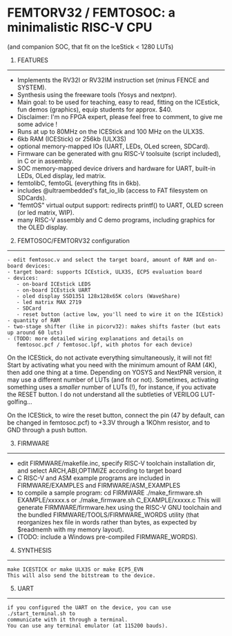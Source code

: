 FEMTORV32 / FEMTOSOC: a minimalistic RISC-V CPU 
===============================================

(and companion SOC, that fit on the IceStick < 1280 LUTs)
 

1) FEATURES
-----------

- Implements the RV32I or RV32IM instruction set (minus FENCE and SYSTEM).
- Synthesis using the freeware tools (Yosys and nextpnr).    
- Main goal: to be used for teaching, easy to read, fitting on the ICEstick, 
      fun demos (graphics), equip students for approx. $40.
- Disclaimer: I'm no FPGA expert, please feel free to comment, to
      give me some advice !
- Runs at up to 80MHz on the ICEStick and 100 MHz on the ULX3S.
- 6kb RAM (ICEStick) or 256kb (ULX3S)
- optional memory-mapped IOs (UART, LEDs, OLed screen, SDCard). 
- Firmware can be generated with gnu RISC-V toolsuite (script included), in C or in assembly.
- SOC memory-mapped device drivers and hardware for UART, built-in LEDs, OLed display, led matrix.
- femtolibC, femtoGL (everything fits in 6kb).
- includes @ultraembedded's fat_io_lib (access to FAT filesystem on SDCards).
- "femtOS" virtual output support: redirects printf() to UART, OLED screen (or led matrix, WIP).
- many RISC-V assembly and C demo programs, including graphics for the OLED display.

2) FEMTOSOC/FEMTORV32 configuration
-----------------------------------

    - edit femtosoc.v and select the target board, amount of RAM and on-board devices:
    - target board: supports ICEstick, ULX3S, ECP5 evaluation board
    - devices: 
       - on-board ICEstick LEDS
       - on-board ICEstick UART
       - oled display SSD1351 128x128x65K colors (WaveShare)
       - led matrix MAX 2719
       - SDCard
       - reset button (active low, you'll need to wire it on the ICEstick)
    - quantity of RAM
    - two-stage shifter (like in picorv32): makes shifts faster (but eats up around 60 luts)
    - (TODO: more detailed wiring explanations and details on
       femtosoc.pcf / femtosoc.lpf, with photos for each device)
    
On the ICEStick, do not activate everything simultaneously, it will not fit!
Start by activating what you need with the minimum amount of RAM (4K),
then add one thing at a time. Depending on YOSYS and NextPNR version,
it may use a different number of LUTs (and fit or not). Sometimes,
activating something uses a *smaller* number of LUTs (!), for instance,
if you activate the RESET button. I do not understand all the subtleties of VERILOG LUT-golfing...

On the ICEStick, to wire the reset button, connect the pin (47 by default, can be changed in femtosoc.pcf)
to +3.3V through a 1KOhm resistor, and to GND through a push button.

3) FIRMWARE
-----------

   - edit FIRMWARE/makefile.inc, specify RISC-V toolchain installation dir, and
       select ARCH,ABI,OPTIMIZE according to target board
   - C RISC-V and ASM example programs are included in FIRMWARE/EXAMPLES and FIRMWARE/ASM_EXAMPLES
   - to compile a sample program:
        cd FIRMWARE
	./make_firmware.sh EXAMPLE/xxxxx.s   or ./make_firmware.sh C_EXAMPLE/xxxxx.c 
     This will generate FIRMWARE/firmware.hex using the RISC-V GNU
     toolchain and the bundled FIRMWARE/TOOLS/FIRMWARE_WORDS utility
     (that reorganizes hex file in words rather than bytes, as
      expected by $readmemh with my memory layout).
   - (TODO: include a Windows pre-compiled FIRMWARE_WORDS).

4) SYNTHESIS
------------

    make ICESTICK or make ULX3S or make ECP5_EVN
    This will also send the bitstream to the device.
    
5) UART
-------

    if you configured the UART on the device, you can use ./start_terminal.sh to 
    communicate with it through a terminal.
    You can use any terminal emulator (at 115200 bauds).
    
